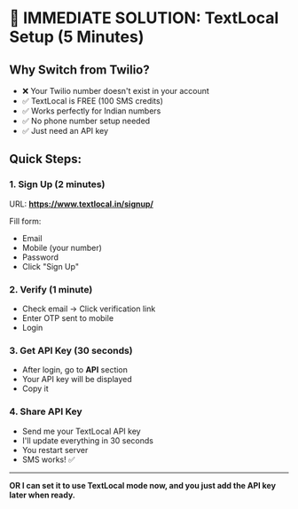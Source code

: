 # 🚀 IMMEDIATE SOLUTION: TextLocal Setup (5 Minutes)

## Why Switch from Twilio?
- ❌ Your Twilio number doesn't exist in your account
- ✅ TextLocal is FREE (100 SMS credits)
- ✅ Works perfectly for Indian numbers
- ✅ No phone number setup needed
- ✅ Just need an API key

## Quick Steps:

### 1. Sign Up (2 minutes)
URL: **https://www.textlocal.in/signup/**

Fill form:
- Email
- Mobile (your number)
- Password
- Click "Sign Up"

### 2. Verify (1 minute)
- Check email → Click verification link
- Enter OTP sent to mobile
- Login

### 3. Get API Key (30 seconds)
- After login, go to **API** section
- Your API key will be displayed
- Copy it

### 4. Share API Key
- Send me your TextLocal API key
- I'll update everything in 30 seconds
- You restart server
- SMS works! ✅

---

**OR I can set it to use TextLocal mode now, and you just add the API key later when ready.**



